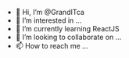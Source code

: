 - 👋 Hi, I’m @GrandITca
- 👀 I’m interested in ...
- 🌱 I’m currently learning ReactJS
- 💞️ I’m looking to collaborate on ...
- 📫 How to reach me ...

<!---
GrandITca/GrandITca is a ✨ special ✨ repository because its `README.md` (this file) appears on your GitHub profile.
You can click the Preview link to take a look at your changes.
--->

